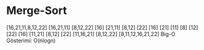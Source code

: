 # Merge-Sort
[16,21,11,8,12,22]
[16,21,11]          [8,12,22]
[16]   [21,11]      [8,12]    [22]
[16]   [21] [11]    [8] [12]  [22]
[16]   [11,21]      [8,12]    [22]
[11,16,21]          [8,12,22]
[8,11,12,16,21,22]
Big-O Gösterimi: O(nlogn)
